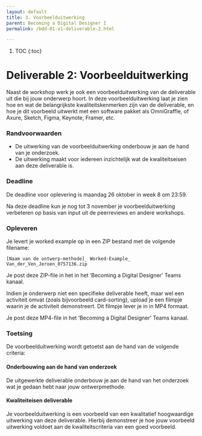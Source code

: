 ```yaml
---
layout: default
title: 3. Voorbeelduitwerking
parent: Becoming a Digital Designer I
permalink: /bdd-01-o1-deliverable-2.html

---
```


1. TOC
{:toc}

# Deliverable 2: Voorbeelduitwerking

Naast de workshop werk je ook een voorbeelduitwerking van de deliverable uit die bij jouw onderwerp hoort. In deze voorbeelduitwerking laat je zien hoe en wat de belangrijkste kwaliteitskenmerken zijn van de deliverable, en hoe je dit voorbeeld uitwerkt met een software pakket als OmniGraffle, of Axure, Sketch, Figma, Keynote, Framer, etc.

### Randvoorwaarden

- De uitwerking van de voorbeelduitwerking onderbouw je aan de hand van je onderzoek.
- De uitwerking maakt voor iedereen inzichtelijk wat de kwaliteitseisen aan deze deliverable is.

### Deadline
De deadline voor oplevering is maandag 26 oktober in week 8 om 23:59.

Na deze deadline kun je nog tot 3 november je voorbeelduitwerking verbeteren op basis van input uit de peerreviews en andere workshops.

### Opleveren
Je levert je worked example op in een ZIP bestand met de volgende filename:

`[Naam van de ontwerp-methode]_ Worked-Example_ Van_der_Ven_Jeroen_0757136.zip`

Je post deze ZIP-file in het in het ‘Becoming a Digital Designer’ Teams kanaal.

Indien je onderwerp niet een specifieke deliverable heeft, maar wel een activiteit omvat (zoals bijvoorbeeld card-sorting), upload je een filmpje waarin je de activiteit demonstreert. Dit filmpje lever je in in MP4 formaat.

Je post deze MP4-file in het ‘Becoming a Digital Designer’ Teams kanaal.

### Toetsing
De voorbeelduitwerking wordt getoetst aan de hand van de volgende criteria:

#### Onderbouwing aan de hand van onderzoek

De uitgewerkte deliverable onderbouw je aan de hand van het onderzoek wat je gedaan hebt naar jouw ontwerpmethode.

#### Kwaliteiteisen deliverable

Je voorbeelduitwerking is een voorbeeld van een kwalitatief hoogwaardige uitwerking van deze deliverable. Hierbij demonstreer je hoe jouw voorbeeld uitwerking voldoet aan de kwaliteitscriteria van een goed voorbeeld.